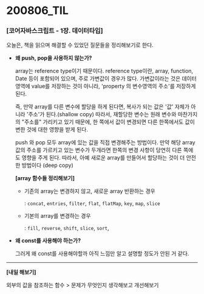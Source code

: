 200806_TIL
===

### [코어자바스크립트 - 1장. 데이터타입] 

오늘은, 책을 읽으며 해결할 수 있었던 질문들을 정리해보기로 한다. 

* **왜 push, pop을 사용하지 않는가?**

    array는 reference type이기 때문이다. reference type이란, array, function, Date 등이 포함되어 있으며, 주로 가변값이 경우가 많다. 가변값이라는 것은 데이터 영역에 value를 저장하는 것이 아니라, 'property 의 변수영역의 주소'를 저장하게 된다. 

    즉, 만약 array를 다른 변수에 할당을 하게 된다면, 복사가 되는 값은 '값' 자체가 아니라 '주소'가 된다.(shallow copy) 따라서, 재할당한 변수는 원래 변수와 마찬가지의 "주소를" 가리키고 있기 때문에, 한 쪽에서 값이 변경되면 다른 한쪽에서도 값이 변한 것에 대한 영향을 받게 된다.

    push 와 pop 모두 array에 있는 값을 직접 변경해주는 방법이다. 만약 해당 array 값의 주소를 가르키고 있는 변수가 두개라면 한쪽의 변경 사항이 당연히 다른 쪽에도 영향을 주게 된다. 따라서, 아예 새로운 array를 만들어서 할당하는 것이 더 안전한 방법이다 (deep copy)

    **[array 함수들 정리해보기]**
    
    * 기존의 array는 변경하지 않고, 새로운 array 반환하는 경우

        : `concat`, `entries`, `filter`, `flat`, `flatMap`, `key`, `map`, `slice`

    * 기본의 array를 변경하는 경우
        
        : `fill`, `reverse`, `shift`, `slice`, `sort`,


* **왜 const를 사용해야 하는가?**

    그러게 왜 const를 사용해야할까 아직 느낌만 알고 설명할 정도가 안된 거 같다.

---
**[내일 해보기]**

외부의 값을 참조하는 함수 > 문제가 무엇인지 생각해보고 개선해보기
